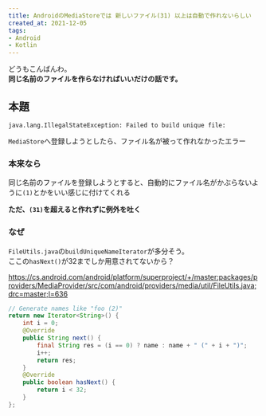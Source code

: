 ```yaml
---
title: AndroidのMediaStoreでは 新しいファイル(31) 以上は自動で作れないらしい
created_at: 2021-12-05
tags:
- Android
- Kotlin
---
```

どうもこんばんわ。  
**同じ名前のファイルを作らなければいいだけの話です。**

## 本題

```
java.lang.IllegalStateException: Failed to build unique file:
```

`MediaStore`へ登録しようとしたら、ファイル名が被って作れなかったエラー

### 本来なら

同じ名前のファイルを登録しようとすると、自動的にファイル名がかぶらないように`(1)`とかをいい感じに付けてくれる

**ただ、`(31)`を超えると作れずに例外を吐く**

### なぜ

`FileUtils.java`の`buildUniqueNameIterator`が多分そう。  
ここの`hasNext()`が32までしか用意されてないから？

https://cs.android.com/android/platform/superproject/+/master:packages/providers/MediaProvider/src/com/android/providers/media/util/FileUtils.java;drc=master;l=636

```java
// Generate names like "foo (2)"
return new Iterator<String>() {
    int i = 0;
    @Override
    public String next() {
        final String res = (i == 0) ? name : name + " (" + i + ")";
        i++;
        return res;
    }
    @Override
    public boolean hasNext() {
        return i < 32;
    }
};
```